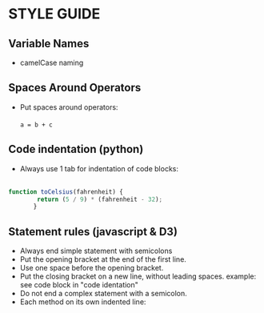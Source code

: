 # STYLE GUIDE

## Variable Names
* camelCase naming


## Spaces Around Operators
* Put spaces around operators: <br></br>
``` a = b + c ```

## Code indentation (python)
* Always use 1 tab for indentation of code blocks: <br></br>
```javascript
function toCelsius(fahrenheit) {
        return (5 / 9) * (fahrenheit - 32);
       } 
 ```
 
## Statement rules (javascript & D3)
* Always end simple statement with semicolons
* Put the opening bracket at the end of the first line.
* Use one space before the opening bracket.
* Put the closing bracket on a new line, without leading spaces. 
        <tab></tab>example: see code block in "code identation"
* Do not end a complex statement with a semicolon. 
* Each method on its own indented line:



